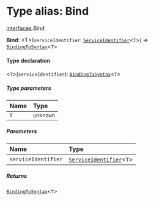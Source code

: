 # Type alias: Bind

[interfaces](/en/auto-docs/fixed-layout-editor/modules/interfaces.md).Bind

**Bind**: \<T>(`serviceIdentifier`: [`ServiceIdentifier`](/en/auto-docs/fixed-layout-editor/types/interfaces.ServiceIdentifier.md)<`T`>) => [`BindingToSyntax`](/en/auto-docs/fixed-layout-editor/interfaces/interfaces.BindingToSyntax.md)<`T`>

#### Type declaration

<`T`>(`serviceIdentifier`): [`BindingToSyntax`](/en/auto-docs/fixed-layout-editor/interfaces/interfaces.BindingToSyntax.md)<`T`>

##### Type parameters

| Name | Type |
| :------ | :------ |
| `T` | `unknown` |

##### Parameters

| Name | Type |
| :------ | :------ |
| `serviceIdentifier` | [`ServiceIdentifier`](/en/auto-docs/fixed-layout-editor/types/interfaces.ServiceIdentifier.md)<`T`> |

##### Returns

[`BindingToSyntax`](/en/auto-docs/fixed-layout-editor/interfaces/interfaces.BindingToSyntax.md)<`T`>
